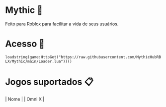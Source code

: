 # Mythic 💎

Feito para Roblox para facilitar a vida de seus usuários.

# Acesso 🔗

```loadstring(game:HttpGet("https://raw.githubusercontent.com/MythicHubRBLX/Mythic/main/Loader.lua"))()```

# Jogos suportados 📋

|    Nome     |
|   Omni X    |
